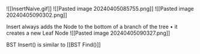 ![[InsertNaive.gif]]
![[Pasted image 20240405085755.png]]
![[Pasted image 20240405090302.png]]

Insert always adds the Node to the bottom of a branch of the tree 
	• it creates a new Leaf Node 
![[Pasted image 20240405090327.png]]

BST Insert() is similar to [[BST Find()]]
